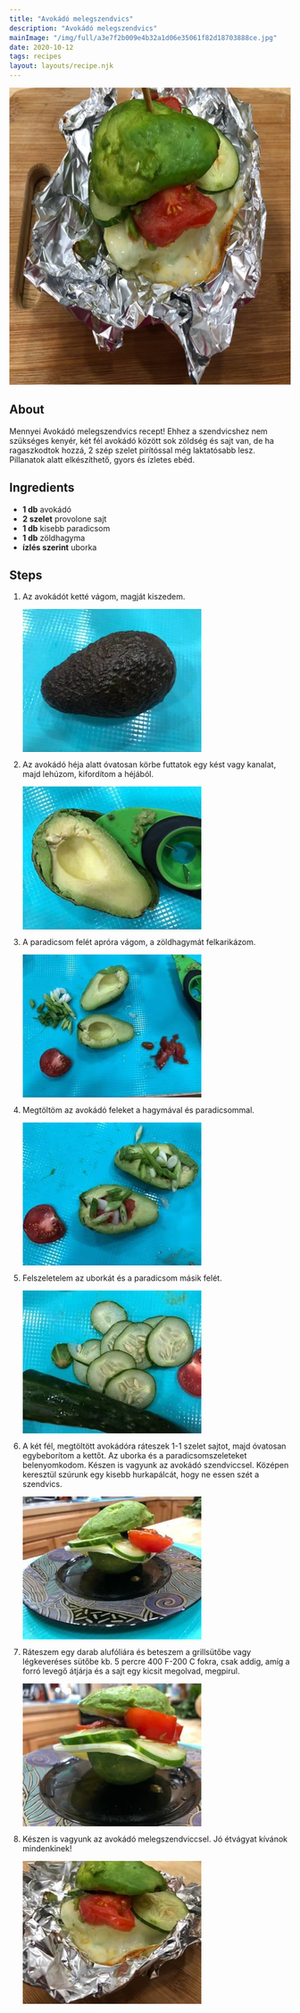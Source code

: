 ```yaml
---
title: "Avokádó melegszendvics"
description: "Avokádó melegszendvics"
mainImage: "/img/full/a3e7f2b009e4b32a1d06e35061f82d18703888ce.jpg"
date: 2020-10-12
tags: recipes
layout: layouts/recipe.njk
---
```

                        
<p align="center"><a href="https://cookpad.com/hu/receptek/13828581-avokado-melegszendvics" rel="Recipe source page"><img width="751" height="532" src="/img/full/a3e7f2b009e4b32a1d06e35061f82d18703888ce.jpg"/></a></p>

## About
Mennyei Avokádó melegszendvics recept! Ehhez a szendvicshez nem szükséges kenyér, két fél avokádó között sok zöldség és sajt van, de ha ragaszkodtok hozzá, 2 szép szelet pirítóssal még laktatósabb lesz. Pillanatok alatt elkészíthető, gyors és ízletes ebéd.

>  

## Ingredients
* **1 db** avokádó
* **2 szelet** provolone sajt
* **1 db** kisebb paradicsom
* **1 db** zöldhagyma
* **ízlés szerint** uborka

## Steps

1. Az avokádót ketté vágom, magját kiszedem.
 
    <p><img width="320" height="256" align="left" src="/img/full/c3d7c16a33e627a2fa8ceed8e1a449725a28888d.jpg"/></p><div style="clear: both"/>

2. Az avokádó héja alatt óvatosan körbe futtatok egy kést vagy kanalat, majd lehúzom, kifordítom a héjából.
 
    <p><img width="320" height="256" align="left" src="/img/full/fc34fff26cad8cab26d8b88c9dd05670a0204c98.jpg"/></p><div style="clear: both"/>

3. A paradicsom felét apróra vágom, a zöldhagymát felkarikázom.
 
    <p><img width="320" height="256" align="left" src="/img/full/256f2372590f0ac9e071996bb5f6270e065bc20b.jpg"/></p><div style="clear: both"/>

4. Megtöltöm az avokádó feleket a hagymával és paradicsommal.
 
    <p><img width="320" height="256" align="left" src="/img/full/11e029323f5e91ad52ca9a75c0c5d6dbb8e68eb2.jpg"/></p><div style="clear: both"/>

5. Felszeletelem az uborkát és a paradicsom másik felét.
 
    <p><img width="320" height="256" align="left" src="/img/full/99c7575189f2e5d32b22187844b7e6bf7c728ebb.jpg"/></p><div style="clear: both"/>

6. A két fél, megtöltött avokádóra ráteszek 1-1 szelet sajtot, majd óvatosan egybeborítom a kettőt. Az uborka és a paradicsomszeleteket belenyomkodom. Készen is vagyunk az avokádó szendviccsel. Középen keresztül szúrunk egy kisebb hurkapálcát, hogy ne essen szét a szendvics.
 
    <p><img width="320" height="256" align="left" src="/img/full/21950ac0fa012606b9bb80d88a370f726d3c5359.jpg"/></p><div style="clear: both"/>

7. Ráteszem egy darab alufóliára és beteszem a grillsütőbe vagy légkeveréses sütőbe kb. 5 percre 400 F-200 C fokra, csak addig, amíg a forró levegő átjárja és a sajt egy kicsit megolvad, megpirul.
 
    <p><img width="320" height="256" align="left" src="/img/full/aef9127637f548f326b5ace643537297eea96b07.jpg"/></p><div style="clear: both"/>

8. Készen is vagyunk az avokádó melegszendviccsel. Jó étvágyat kívánok mindenkinek!
 
    <p><img width="320" height="256" align="left" src="/img/full/c1eed7e1fa25f54b527eb1eb5a611d44cde3c05d.jpg"/></p><div style="clear: both"/>


